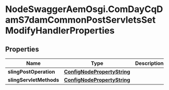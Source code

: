 # NodeSwaggerAemOsgi.ComDayCqDamS7damCommonPostServletsSetModifyHandlerProperties

## Properties

Name | Type | Description | Notes
------------ | ------------- | ------------- | -------------
**slingPostOperation** | [**ConfigNodePropertyString**](ConfigNodePropertyString.md) |  | [optional] 
**slingServletMethods** | [**ConfigNodePropertyString**](ConfigNodePropertyString.md) |  | [optional] 


